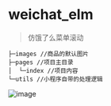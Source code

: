 # weichat_elm

> 仿饿了么菜单滚动


```
├─images //商品的默认图片
├─pages //项目主目录
│  └─index //项目内容
└─utils //小程序自带的处理逻辑
```
![image](https://note.youdao.com/yws/res/14932/WEBRESOURCE4599ce05b312372e3f72f837f049eae9)

